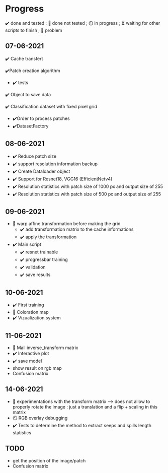 # Progress

✔️ done and tested ; 🔨 done not tested ; ⏲️ in progress ; ⏳ waiting for other scripts to finish ; 🚩 problem

## 07-06-2021

✔️ Cache transfert

✔️Patch creation algorithm 
- ✔️ tests

✔️ Object to save data 

✔️ Classification dataset with fixed pixel grid
- ✔️Order to process patches
- ✔️DatasetFactory 

## 08-06-2021
- ✔️ Reduce patch size 
- ✔️ support resolution information backup
- ✔️ Create Dataloader object
- ✔️ Support for Resnet18, VGG16 (EfficientNetv4)
- ✔️ Resolution statistics with patch size of 1000 px and output size of 255
- ✔️ Resolution statistics with patch size of 500 px and output size of 255


## 09-06-2021

- :triangular_flag_on_post: warp affine transformation before making the grid
  - ✔️ add transformation matrix to the cache informations
  - ✔️ apply the transformation
- ✔️ Main script
  - ✔️ resnet trainable
  - ✔️ progressbar training
  - ✔️ validation
  - ✔️ save results

## 10-06-2021

- ✔️ First training
- 🔨 Coloration map
- ✔️ Vizualization system

## 11-06-2021
- :email: Mail inverse_transform matrix
- ✔️ Interactive plot
- ✔️ save model
- show result on rgb map
- Confusion matrix

## 14-06-2021
- :triangular_flag_on_post: experimentations with the transform matrix
   --> does not allow to properly rotate the image : just a translation and a flip + scaling in this matrix
- ⏲️ RGB overlay debugging
- ✔️ Tests to determine the method to extract seeps and spills length statistics

## TODO

- get the position of the image/patch
- Confusion matrix
